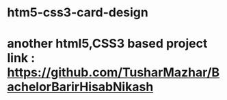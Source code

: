 # htm5-css3-card-design
# another html5,CSS3 based project link : https://github.com/TusharMazhar/BachelorBarirHisabNikash

